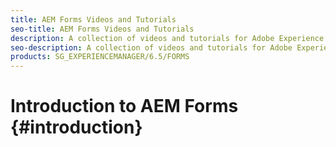 ```yaml
---
title: AEM Forms Videos and Tutorials
seo-title: AEM Forms Videos and Tutorials
description: A collection of videos and tutorials for Adobe Experience Manager Forms. 
seo-description: A collection of videos and tutorials for Adobe Experience Manager Forms
products: SG_EXPERIENCEMANAGER/6.5/FORMS
---
```


# Introduction to AEM Forms {#introduction}